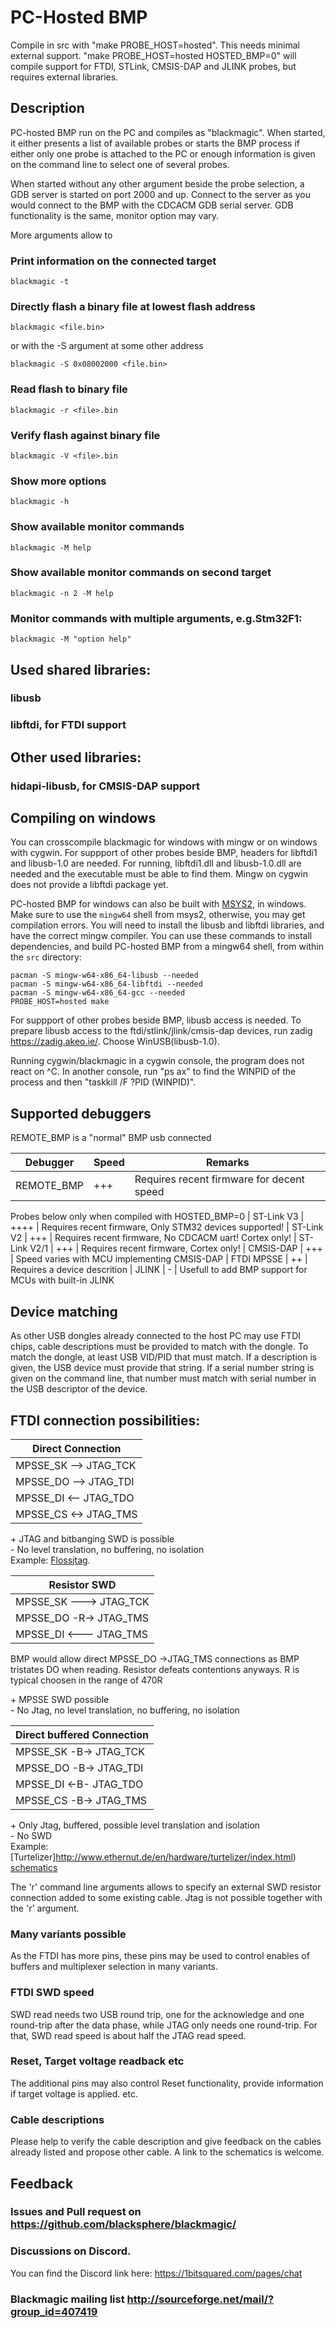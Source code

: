 # PC-Hosted BMP
Compile in src with "make PROBE_HOST=hosted". This needs minimal external
support.  "make PROBE_HOST=hosted HOSTED_BMP=0" will compile support for FTDI,
STLink, CMSIS-DAP and JLINK probes, but requires external libraries.

## Description
PC-hosted BMP run on the PC and compiles as "blackmagic". When started,
it either presents a list of available probes or starts the BMP process
if either only one probe is attached to the PC or enough information is
given on the command line to select one of several probes.

When started without any other argument beside the probe selection, a
GDB server is started on port 2000 and up. Connect to the server as you would
connect to the BMP with the CDCACM GDB serial server. GDB functionality
is the same, monitor option may vary.

More arguments allow to
### Print information on the connected target
```
blackmagic -t
```
### Directly flash a binary file at lowest flash address
```
blackmagic <file.bin>
```
or with the -S argument at some other address
```
blackmagic -S 0x08002000 <file.bin>
```

### Read flash to binary file
```
blackmagic -r <file>.bin
```
### Verify flash against binary file
```
blackmagic -V <file>.bin
```
### Show more options
```
blackmagic -h
```
### Show available monitor commands
```
blackmagic -M help
```
### Show available monitor commands on second target
```
blackmagic -n 2 -M help
```
### Monitor commands with multiple arguments, e.g.Stm32F1:
```
blackmagic -M "option help"
```
## Used shared libraries:
### libusb
### libftdi, for FTDI support

## Other used libraries:
### hidapi-libusb, for CMSIS-DAP support

## Compiling on windows

You can crosscompile blackmagic for windows with mingw or on windows
with cygwin. For suppport of other probes beside BMP, headers for libftdi1 and
libusb-1.0 are needed. For running, libftdi1.dll and libusb-1.0.dll are needed
and the executable must be able to find them. Mingw on cygwin does not provide
a libftdi package yet.

PC-hosted BMP for windows can also be built with [MSYS2](https://www.msys2.org/),
in windows. Make sure to use the `mingw64` shell from msys2, otherwise,
you may get compilation errors. You will need to install the libusb
and libftdi libraries, and have the correct mingw compiler.
You can use these commands to install dependencies, and build PC-hosted BMP
from a mingw64 shell, from within the `src` directory:
```
pacman -S mingw-w64-x86_64-libusb --needed
pacman -S mingw-w64-x86_64-libftdi --needed
pacman -S mingw-w64-x86_64-gcc --needed
PROBE_HOST=hosted make
```

For suppport of other probes beside BMP, libusb access is needed. To prepare
libusb access to the ftdi/stlink/jlink/cmsis-dap devices, run zadig
https://zadig.akeo.ie/. Choose WinUSB(libusb-1.0).

Running cygwin/blackmagic in a cygwin console, the program does not react
on ^C. In another console, run "ps ax" to find the WINPID of the process
and then "taskkill /F ?PID (WINPID)".

## Supported debuggers
REMOTE_BMP is a "normal" BMP usb connected

|   Debugger   | Speed | Remarks
| ------------ | ----- | ------
| REMOTE_BMP   |  +++  | Requires recent firmware for decent speed
Probes below only when compiled with HOSTED_BMP=0
| ST-Link V3   | ++++  | Requires recent firmware, Only STM32 devices supported!
| ST-Link V2   |  +++  | Requires recent firmware, No CDCACM uart! Cortex only!
| ST-Link V2/1 |  +++  | Requires recent firmware, Cortex only!
| CMSIS-DAP    |  +++  | Speed varies with MCU implementing CMSIS-DAP
| FTDI MPSSE   |   ++  | Requires a device descrition
| JLINK        |    -  | Usefull to add BMP support for MCUs with built-in JLINK

## Device matching
As other USB dongles already connected to the host PC may use FTDI chips,
cable descriptions must be provided to match with the dongle.
To match the dongle, at least USB VID/PID  that must match.
If a description is given, the USB device must provide that string. If a
serial number string is given on the command line, that number must match
with serial number in the USB descriptor of the device.

## FTDI connection possibilities:

| Direct Connection     |
| ----------------------|
| MPSSE_SK --> JTAG_TCK |
| MPSSE_DO --> JTAG_TDI |
| MPSSE_DI <-- JTAG_TDO |
| MPSSE_CS <-> JTAG_TMS |

\+ JTAG and bitbanging SWD is possible<br>
\- No level translation, no buffering, no isolation<br>
Example: [Flossjtag](https://randomprojects.org/wiki/Floss-JTAG).

| Resistor SWD           |
|------------------------|
| MPSSE_SK ---> JTAG_TCK |
| MPSSE_DO -R-> JTAG_TMS |
| MPSSE_DI <--- JTAG_TMS |

BMP would allow direct MPSSE_DO ->JTAG_TMS connections as BMP tristates DO
when reading. Resistor defeats contentions anyways. R is typical choosen
in the range of 470R

\+ MPSSE SWD possible<br>
\- No Jtag, no level translation, no buffering, no isolation<br>

|Direct buffered Connection|
|--------------------------|
| MPSSE_SK -B-> JTAG_TCK   |
| MPSSE_DO -B-> JTAG_TDI   |
| MPSSE_DI <-B- JTAG_TDO   |
| MPSSE_CS -B-> JTAG_TMS   |

\+ Only Jtag, buffered, possible level translation and isolation<br>
\- No SWD<br>
Example: [Turtelizer]http://www.ethernut.de/en/hardware/turtelizer/index.html)
[schematics](http://www.ethernut.de/pdf/turtelizer20c-schematic.pdf)

The 'r' command line arguments allows to specify an external SWD
resistor connection added to some existing cable. Jtag is not possible
together with the 'r' argument.

### Many variants possible
As the FTDI has more pins, these pins may be used to control
enables of buffers and multiplexer selection in many variants.

### FTDI SWD speed
SWD read needs two USB round trip, one for the acknowledge and one
round-trip after the data phase, while JTAG only needs one round-trip.
For that, SWD read speed is about half the JTAG read speed.

### Reset, Target voltage readback etc
The additional pins may also control Reset functionality, provide
information if target voltage is applied. etc.

### Cable descriptions
Please help to verify the cable description and give feedback on the
cables already listed and propose other cable. A link to the schematics
is welcome.

## Feedback
### Issues and Pull request on https://github.com/blacksphere/blackmagic/
### Discussions on Discord.
You can find the Discord link here: https://1bitsquared.com/pages/chat
### Blackmagic mailing list http://sourceforge.net/mail/?group_id=407419
